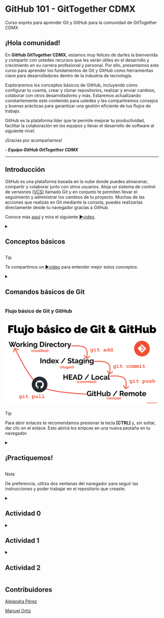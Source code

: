 # GitHub 101 - GitTogether CDMX
Curso exprés para aprender Git y GitHub para la comunidad de GitTogether CDMX

## ¡Hola comunidad!

En **GitHub GitTogether CDMX**, estamos muy felices de darles la bienvenida y compartir con ustedes recursos que les serán útiles en el desarrollo y crecimiento en su carrera profesional y personal. Por ello, presentamos este curso para aprender los fundamentos de Git y GitHub como herramientas clave para desarrolladores dentro de la industria de tecnología.

Exploraremos los conceptos básicos de GitHub, incluyendo cómo configurar tu cuenta, crear y clonar repositorios, realizar y enviar cambios, colaborar con otros desarrolladores y más. Estaremos actualizando constantemente este contenido para ustedes y les compartiremos consejos y buenas prácticas para garantizar una gestión eficiente de tus flujos de trabajo.

GitHub es la plataforma líder que te permite mejorar tu productividad, facilitar la colaboración en los equipos y llevar el desarrollo de software al siguiente nivel.

¡Gracias por acompañarnos!

***- Equipo GitHub GitTogether CDMX***

---

## Introducción
GitHub es una plataforma basada en la nube donde puedes almacenar, compartir y colaborar junto con otros usuarios. Aloja un sistema de control de versiones [(VCS)](https://docs.github.com/es/get-started/start-your-journey/about-github-and-git#about-git) llamado Git y en conjunto te permiten llevar el seguimiento y administrar los cambios de tu proyecto. Muchas de las acciones que realizas en Git mediante la consola, puedes realizarlas directamente desde tu navegador gracias a GitHub.

Conoce más [aquí](https://docs.github.com/es/get-started/start-your-journey/about-github-and-git#c%C3%B3mo-funcionan-git-y-github-juntos) y mira el siguiente [▶️video](https://youtu.be/pBy1zgt0XPc?si=3xC7IMYKmClIKUcB).

<!-- 
  <<< Conceptos básicos >>> 
-->

<details id=0>
<summary><h2>Conceptos básicos</h2></summary>

Existe una serie de conceptos que utilizaras a partir de ahora que trabajes tus proyectos en estas plataformas, por ejemplo:

### Repositorios

Un repositorio o "repo" es un proyecto que contiene múltiples archivos con los que administrarás el mismo, por ejemplo, aquellos basados en código, carpetas, imágenes, etc.

### Ramas

Definamos las ramas como une versión creada en paralelo  y de forma aislada de tu proyecto base. Cuando se crea una rama, se copian todos los archivos y el historial de cambios del repositorio principal, y a partir de ahí se pueden realizar modificaciones sin afectar a la rama principal (también conocida como rama `master` o `main`).

Crear ramas te permite solucionar errores, desarrollar nuevas características o hacer pruebas en tu proyecto y que cada colaborador pueda trabajar en sus propias contribuciones.


### Commits

Los commits con el conjunto de cambios dentro de los archivos del proyecto.

### Pull Requests

Las Pull Request (PR) son peticiones para integrar nuestras propuestas o cambios de código a un proyecto.
Esto permite que aquelllos usuarios que no sean los propietarios, contribuyan al mismo y mediante las PR, el propietario decida integrar esas contribuciones, solicitar modificaciones e incluso rechazarlas. 

### Issues
Dentro de la administración de un proyecto, el sistema de issues o incidencias en GitHub es una forma de realizar un seguimiento y administrar el trabajo necesario para mejorarlos. Cada issue puede significar una tarea, un informe de errores o una solicitud de función y se puede asignar a los miembros del equipo, etiquetar con etiquetas y vincular a hitos.

### Merge

La fusión, o merge, se refiere al proceso de combinar los cambios de una rama a otra, generalmente a la principal. GitHub utiliza un algoritmo de fusión llamado "merge commit" para combinar las diferencias entre las dos ramas. Este "merge commit" registra el historial de cambios y permite mantener un registro de los cambios realizados en cada rama.

### Projects

GitHub Projects es una herramienta integrada en la plataforma GitHub que te permite crear tableros de proyectos para organizar y dar seguimiento a tu trabajo. Es una gran funcionalidad que te ayudará en la gestión de tus proyectos y colaborar con tus equipos de trabajo.

</details>

> [!TIP]
> Te compartimos un [▶️video](https://youtu.be/r8jQ9hVA2qs?si=IRzStEVNR_UrMVpZ) para entender mejor estos conceptos.


<!-- 
  <<< Comandos Git >>> 
-->
<details id=1>
<summary><h2>Comandos básicos de Git</h2></summary>

**Configurar un usuario**

Puedes configurar el nombre del autor y la dirección de correo electrónico para registrar de quien provienen los cambios.

`git config --global user.name "Nombre Usuario"`

`git config --global user.email nombreusuario@gmail.com`

**Crear un repositorio local**

Cuando quieres crear un repositorio local primero debes inicializarlo con el siguiente comando:

`git init`

**Clonar un repositorio**

Para crear o clonar una copia de otro repositorio local utilizamos:

`git clone /ruta/del/repositorio`

**Agregar archivos**

Si queremos agregar archivos al stage o index (para luego hacer commit) lo hacemos con el comando add:

`git add <nombre_archivo`

`git add .`

**Crear un commit**

Confirmamos nuestros cambios en head (pero aún no en el repositorio remoto):

`git commit -m "Mensaje del commit"`

**Subir commit a un repositorio remoto**

Para enviar los cambios a la rama **main** de un repositorio remoto:

`git push origin main`

**Estado de los archivos**

Para listar y enumerar los archivos que han sufrido cambios y los que aun no han sido agregados o confirmados mediante commit:

`git status`

**Manipulación de ramas**

Para crear y modificar una nueva rama:

`git checkout -b <nombre_nueva_rama>`

Cambiar de una rama a otra:

`git checkout <nombre_rama>`

Enumerar todas las ramas en tu repositorio y también saber en que rama o _branch_ nos encontramos:

`git branch`

Eliminar una rama personalizada:

`git branch -d <nombre_rama>`

Subir una rama a un repositorio remoto, para que otros puedan usarla:

`git push origin <nombre_rama>`

Sube todas las ramas a tu repositorio remoto:

`git push --all origin`

Eliminar una rama en tu repositorio remoto:

`git push origin: <nombre_rama>`

_En construcción..._

</details>


### Flujo básico de Git y GitHub
![alt text](./img/image.png)

<!-- 
  <<< Práctica >>> 
-->

> [!TIP]
> Para abrir enlaces te recomendamos presionar la tecla **[CTRL]** y, sin soltar, dar clic en el enlace. Esto abrirá los enlaces en una nueva pestaña en tu navegador.

<details id=2>
<summary><h2>¡Practiquemos!</h2></summary>

[![Iniciar Curso](https://user-images.githubusercontent.com/1221423/218596841-0645fe1a-4aaf-4f51-9ab3-8aa2d3fdd487.svg)](https://github.com/aleepsy/GitHub-101---GitTogether-CDMX/fork)

1. Haz clic en el boton de arriba para hacer **Fork** de este repositorio. En la nueva página coloca el nombre que más te guste.
2. Espera alrededor de 20 segundos para ver tu nuevo repositorio.
3. Cuando hayas creado el fork, puedes editarlo de la siguiente manera:
   - a) **Clonar** el repositorio:
     1. Selecciona una carpeta en tu computadora y ejecuta este comando: `git clone url_de_tu_repo`
     2. Entra a la carpeta creada con el mismo nombre de tu repositorio.
   - b) Usar **github.dev**:
     1. En la raíz de tu repositorio, presiona la tecla:  `.`.

![alt text](./img/image-1.png)
¡Sencillo! ¿Verdad?
</details>

<!-- 
  <<< Actividad 0 >>> 
-->

> [!NOTE]
> De preferencia, utiliza dos ventanas del navegador para seguir las instrucciones y poder trabajar en el repositorio que creaste.

<details id=3>
<summary><h2>Actividad 0</h2></summary>

:octocat: Ahora que tienes una copia del repositorio original, vamos a comenzar con el manejo de archivos. 

Practiquemos lo siguiente:

1. Dirígete a la carpeta [Miembros](./Actividades/Miembros) dentro de la carpeta **Actividades**.
2. Presiona la tecla `.` para abrir tu editor en línea.
3. Dentro de la carpeta vas a crear un archivo de Markdown que lleve tu nombre y la extensión **.md**, por ejemplo:

![alt text](./img/image-8.png)

4. Dentro de este nuevo archivo, agregarás tu nombre y apellido y tu handle de github (o username). Además una breve descripción de ti, sigue el [formato de ejemplo](./Actividades/Miembros/alejandra.md).

5. Recuerda trabajar sobre el archivo con tu nombre y no sobreescribir el de ejemplo.

6. Una vez agregada tu bio, te vas a dirigir al [Octodex](https://octodex.github.com/) y elegirás al octocat que más te guste, esta imagen la agregaras justo debajo del texto. Puedes simplemente copiar y pegar la imagen en tu archivo **.md** o bajarla en tu computadora, arrastrar y soltar en el editor.

### ¡Sencillo!

Ahora sabes como crear y editar archivos.

</details>

<!-- 
  <<< Actividad 1 >>> 
-->
<details id=4>
<summary><h2>Actividad 1</h2></summary>

:octocat: A continuación, veremos como colaborar en este repositorio:

1. Dirígete al archivo [Tips.md](./Actividades/Tips.md) dentro de la carpeta **Actividades**.
2. Recuerda utilizar **github.dev** para abrir tu editor en línea.
3. En el archivo de [Tips.md](./Actividades/Tips.md), copia el tip de ejemplo y pegalo justo debajo. Vas a agregar un Tip que les darías a las demas personas para mejorar en programación.

![alt text](./img/image-2.png)

4. Haz clic en el ícono de control de código fuente dentro de tu editor.

![alt text](./img/image-3.png)

5. Escribe un nombre y envía los cambios.

![alt text](./img/image-4.png)

6. Dirígete a tu repositorio y verás la siguiente opción:

![alt text](./img/image-5.png)

6. Abre un Pull Request **(PR)** y coloca en el titulo `He agregado mi tip - Tu Nombre`y opcionalmente una descripción.

7. Asegúrate de no tener conflictos.

![alt text](./img/image-7.png)

8. Crea tu **PR**.

### ¡Felicidades!

Creaste tu primera contribución a un repositorio en GitHub.

</details>

<!-- 
  <<< Actividad 2 >>> 
-->
<details id=5>
<summary><h2>Actividad 2</h2></summary>

</details>

## Contribuidores
[Alejandra Pérez](https://github.com/aleepsy)

[Manuel Ortiz](https://github.com/manuosmx)